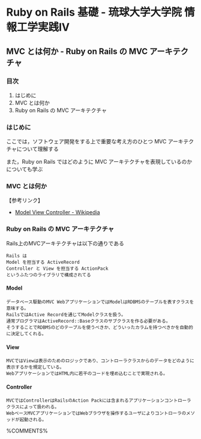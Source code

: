 Ruby on Rails 基礎 - 琉球大学大学院 情報工学実践IV
================================================================================

MVC とは何か - Ruby on Rails の MVC アーキテクチャ
--------------------------------------------------------------------------------


### 目次

1. はじめに
2. MVC とは何か
3. Ruby on Rails の MVC アーキテクチャ

### はじめに

ここでは，ソフトウェア開発をする上で重要な考え方のひとつ MVC アーキテクチャについて理解する

また，Ruby on Rails ではどのように MVC アーキテクチャを表現しているのかについても学ぶ


### MVC とは何か

【参考リンク】

* [Model View Controller - Wikipedia](http://ja.wikipedia.org/wiki/Model_View_Controller)


### Ruby on Rails の MVC アーキテクチャ

Rails上のMVCアーキテクチャは以下の通りである

    Rails は
    Model を担当する ActiveRecord
    Controller と View を担当する ActionPack
    というふたつのライブラリで構成されてる

#### Model

    データベース駆動のMVC WebアプリケーションではModelはRDBMSのテーブルを表すクラスを意味する。 
    RailsではActive Recordを通じてModelクラスを扱う。
    通常プログラマはActiveRecord::Baseクラスのサブクラスを作る必要がある。
    そうすることでRDBMSのどのテーブルを使うべきか、どういったカラムを持つべきかを自動的に決定してくれる。

#### View

    MVCではViewは表示のためのロジックであり、コントローラクラスからのデータをどのように表示するかを規定している。
    WebアプリケーションではHTML内に若干のコードを埋め込むことで実現される。

#### Controller

    MVCではControllerはRailsのAction Packには含まれるアプリケーションコントローラクラスによって扱われる。
    WebベースMVCアプリケーションではWebブラウザを操作するユーザによりコントローラのメソッドが起動される。


%COMMENTS%
